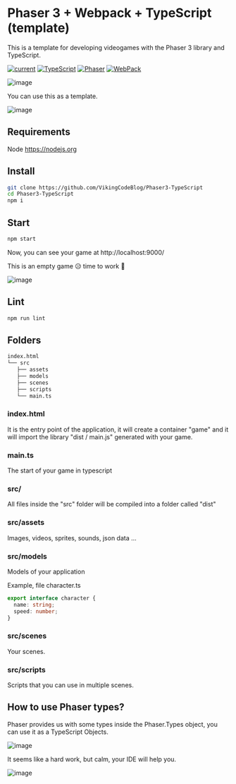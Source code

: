 # Phaser 3 + Webpack + TypeScript (template)
This is a template for developing videogames with the Phaser 3 library and TypeScript.

[![current](https://img.shields.io/badge/Current-1.0.0-<COLOR>.svg)](https://github.com/VikingCodeBlog/Phaser3-TypeScript/blob/main/package.json)
[![TypeScript](https://img.shields.io/badge/TypeScript-4.3.5-blue.svg)](https://www.typescriptlang.org/)
[![Phaser](https://img.shields.io/badge/Phaser-3.55.2-orange.svg)](https://phaser.io/)
[![WebPack](https://img.shields.io/badge/WebPack-5.50.0-blue.svg)](https://webpack.js.org/)

![image](https://user-images.githubusercontent.com/59940005/129425532-d889ab52-adfe-4352-9702-f69d7de63ae8.png)

You can use this as a template.

![image](https://user-images.githubusercontent.com/59940005/129425334-d139a1e0-c6b2-4679-b6d8-65d556020709.png)

## Requirements
Node
https://nodejs.org

## Install

```bash
git clone https://github.com/VikingCodeBlog/Phaser3-TypeScript
cd Phaser3-TypeScript
npm i
```

## Start
```bash
npm start
```
Now, you can see your game at http://localhost:9000/

This is an empty game 😥 time to work 💪

![image](https://user-images.githubusercontent.com/59940005/129426602-6a935e63-2042-450e-9ad5-82be09d98afd.png)


## Lint
```bash
npm run lint
```

## Folders
```bash
index.html
└── src
   ├── assets
   ├── models
   ├── scenes
   ├── scripts
   └── main.ts
```

### index.html
It is the entry point of the application, it will create a container "game" and it will import the library "dist / main.js" generated with your game.

### main.ts
The start of your game in typescript

### src/
All files inside the "src" folder will be compiled into a folder called "dist"

### src/assets
Images, videos, sprites, sounds, json data ...

### src/models
Models of your application

Example, file character.ts

```ts
export interface character {
  name: string;
  speed: number;
}
```

### src/scenes
Your scenes.

### src/scripts
Scripts that you can use in multiple scenes.

## How to use Phaser types?
Phaser provides us with some types inside the Phaser.Types object, you can use it as a TypeScript Objects.

![image](https://user-images.githubusercontent.com/59940005/129427017-c2261827-3aaf-489d-b02e-c87d78b2230d.png)

It seems like a hard work, but calm, your IDE will help you.

![image](https://user-images.githubusercontent.com/59940005/129427039-4b62e909-f4ec-4d8f-b0b5-726396807bd9.png)

